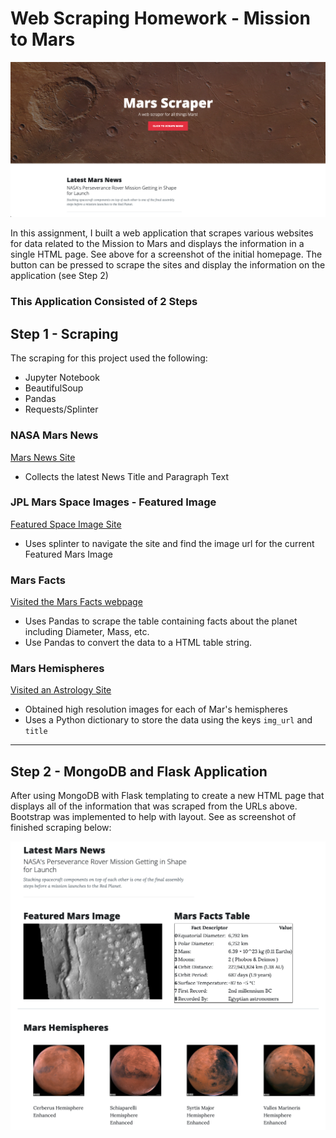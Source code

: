 # Web Scraping Homework - Mission to Mars

![mission_to_mars](Screenshots/homepage_1.png)

In this assignment, I built a web application that scrapes various websites for data related to the Mission to Mars and displays the information in a single HTML page. See above for a screenshot of the initial homepage. The button can be pressed to scrape the sites and display the information on the application (see Step 2)

### This Application Consisted of 2 Steps


## Step 1 - Scraping

The scraping for this project used the following:
* Jupyter Notebook
* BeautifulSoup
* Pandas
* Requests/Splinter

### NASA Mars News

[Mars News Site](https://redplanetscience.com/)
* Collects the latest News Title and Paragraph Text

### JPL Mars Space Images - Featured Image

[Featured Space Image Site](https://spaceimages-mars.com)
* Uses splinter to navigate the site and find the image url for the current Featured Mars Image

### Mars Facts

[Visited the Mars Facts webpage](https://galaxyfacts-mars.com)
* Uses Pandas to scrape the table containing facts about the planet including Diameter, Mass, etc.
* Use Pandas to convert the data to a HTML table string.

### Mars Hemispheres

[Visited an Astrology Site](https://marshemispheres.com/)
* Obtained high resolution images for each of Mar's hemispheres
* Uses a Python dictionary to store the data using the keys `img_url` and `title`

- - -

## Step 2 - MongoDB and Flask Application

After using MongoDB with Flask templating to create a new HTML page that displays all of the information that was scraped from the URLs above. Bootstrap was implemented to help with layout. See as screenshot of finished scraping below:


![homepage_2](Screenshots/homepage_2.png)

